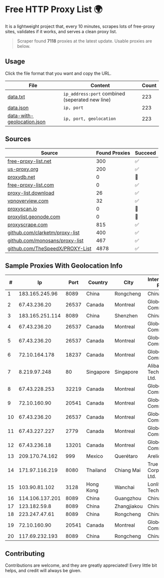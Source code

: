 
# Free HTTP Proxy List 🌍

It is a lightweight project that, every 10 minutes, scrapes lots of free-proxy sites, validates if it works, and serves a clean proxy list.


> Scraper found **7118** proxies at the latest update. Usable proxies are below.

## Usage

Click the file format that you want and copy the URL.


|File|Content|Count|
|----|-------|-----|
|[data.txt](https://raw.githubusercontent.com/themiralay/Proxy-List-World/master/data.txt)|`ip_address:port` combined (seperated new line)|223|
|[data.json](https://raw.githubusercontent.com/themiralay/Proxy-List-World/master/data.json)|`ip, port`|223|
|[data-with-geolocation.json](https://raw.githubusercontent.com/themiralay/Proxy-List-World/master/data-with-geolocation.json)|`ip, port, geolocation`|223|

## Sources

|Source|Found Proxies|Succeed|
|------|-------------|-------|
|[free-proxy-list.net](https://free-proxy-list.net)|300|✅|
|[us-proxy.org](https://www.us-proxy.org)|200|✅|
|[proxydb.net](http://proxydb.net)|0|🚫|
|[free-proxy-list.com](https://free-proxy-list.com/?page=&port=&type%5B%5D=http&type%5B%5D=https&up_time=0&search=Search)|0|✅|
|[proxy-list.download](https://www.proxy-list.download/HTTP)|26|✅|
|[vpnoverview.com](https://vpnoverview.com/privacy/anonymous-browsing/free-proxy-servers)|32|✅|
|[proxyscan.io](https://www.proxyscan.io)|0|🚫|
|[proxylist.geonode.com](https://proxylist.geonode.com/api/proxy-list?limit=300&page=1&sort_by=lastChecked&sort_type=desc&protocols=http,https)|0|🚫|
|[proxyscrape.com](https://api.proxyscrape.com/v2/?request=displayproxies&protocol=http&timeout=10000&country=all&ssl=all&anonymity=all)|815|✅|
|[github.com/clarketm/proxy-list](https://raw.githubusercontent.com/clarketm/proxy-list/master/proxy-list-raw.txt)|400|✅|
|[github.com/monosans/proxy-list](https://raw.githubusercontent.com/monosans/proxy-list/main/proxies/http.txt)|467|✅|
|[github.com/TheSpeedX/PROXY-List](https://raw.githubusercontent.com/TheSpeedX/PROXY-List/master/http.txt)|4878|✅|


## Sample Proxies With Geolocation Info

|#|Ip|Port|Country|City|Internet Service Provider|
|-|--|----|-------|----|-------------------------|
|1|183.165.245.96|8089|China|Rongcheng|Chinanet|
|2|67.43.236.20|26537|Canada|Montreal|GloboTech Communications|
|3|183.165.251.114|8089|China|Shenzhen|Chinanet|
|4|67.43.236.20|26537|Canada|Montreal|GloboTech Communications|
|5|67.43.236.20|26537|Canada|Montreal|GloboTech Communications|
|6|72.10.164.178|18237|Canada|Montreal|GloboTech Communications|
|7|8.219.97.248|80|Singapore|Singapore|Alibaba (US) Technology Co., Ltd.|
|8|67.43.228.253|32219|Canada|Montreal|GloboTech Communications|
|9|72.10.160.90|20541|Canada|Montreal|GloboTech Communications|
|10|67.43.236.20|26537|Canada|Montreal|GloboTech Communications|
|11|67.43.227.227|2779|Canada|Montreal|GloboTech Communications|
|12|67.43.236.18|13201|Canada|Montreal|GloboTech Communications|
|13|209.170.74.162|999|Mexico|Querétaro|Arelion|
|14|171.97.116.219|8080|Thailand|Chiang Mai|True Internet Corporation CO. Ltd.|
|15|103.90.81.102|3128|Hong Kong|Wanchai|Lonlife Technology Co.|
|16|114.106.137.201|8089|China|Guangzhou|Chinanet|
|17|123.182.59.8|8089|China|Zhangjiakou|China Telecom|
|18|223.247.47.61|8089|China|Rongcheng|Chinanet|
|19|72.10.160.90|20541|Canada|Montreal|GloboTech Communications|
|20|117.69.232.193|8089|China|Rongcheng|Chinanet|



## Contributing

Contributions are welcome, and they are greatly appreciated! Every
little bit helps, and credit will always be given.

